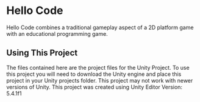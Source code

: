 

Hello Code
==========
Hello Code combines a traditional gameplay aspect of a 2D platform game with an educational programming game.

Using This Project
------------------
The files contained here are the project files for the Unity Project. To use this project you will need to download the Unity engine and place this project in your Unity projects folder. This project may not work with newer versions of Unity. This project was created using Unity Editor Version: 5.4.1f1
